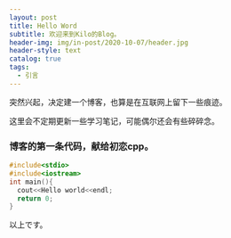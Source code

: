 ```yaml
---
layout: post
title: Hello Word
subtitle: 欢迎来到Kilo的Blog。
header-img: img/in-post/2020-10-07/header.jpg
header-style: text
catalog: true
tags:
  - 引言
---
```


突然兴起，决定建一个博客，也算是在互联网上留下一些痕迹。

这里会不定期更新一些学习笔记，可能偶尔还会有些碎碎念。
### 博客的第一条代码，献给初恋cpp。
```c++
#include<stdio>
#include<iostream>
int main(){
  cout<<Hello world<<endl;
  return 0;
}
```
以上です。
